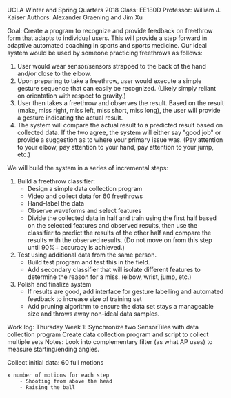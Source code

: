 UCLA Winter and Spring Quarters 2018
Class: EE180D
Professor: William J. Kaiser
Authors: Alexander Graening and Jim Xu

Goal: Create a program to recognize and provide feedback on freethrow form that adapts to individual users. This will provide a step forward in adaptive automated coaching in sports and sports medicine. Our ideal system would be used by someone practicing freethrows as follows:
1. User would wear sensor/sensors strapped to the back of the hand and/or close to the elbow.
2. Upon preparing to take a freethrow, user would execute a simple gesture sequence that can easily be recognized. (Likely simply reliant on orientation with respect to gravity.)
3. User then takes a freethrow and observes the result. Based on the result (make, miss right, miss left, miss short, miss long), the user will provide a gesture indicating the actual result.
4. The system will compare the actual result to a predicted result based on collected data. If the two agree, the system will either say "good job" or provide a suggestion as to where your primary issue was. (Pay attention to your elbow, pay attention to your hand, pay attention to your jump, etc.)

We will build the system in a series of incremental steps:
1. Build a freethrow classifier:
	- Design a simple data collection program
	- Video and collect data for 60 freethrows
	- Hand-label the data
	- Observe waveforms and select features
	- Divide the collected data in half and train using the first half based on the selected features and observed results, then use the classifier to predict the results of the other half and compare the results with the observed results. (Do not move on from this step until 90%+ accuracy is achieved.)
2. Test using additional data from the same person.
	- Build test program and test this in the field.
	- Add secondary classifier that will isolate different features to determine the reason for a miss. (elbow, wrist, jump, etc.)
3. Polish and finalize system
	- If results are good, add interface for gesture labelling and automated feedback to increase size of training set
	- Add pruning algorithm to ensure the data set stays a manageable size and throws away non-ideal data samples.


Work log:
Thursday Week 1:
	Synchronize two SensorTiles with data collection program
	Create data collection program and script to collect multiple sets
Notes: Look into complementary filter (as what AP uses) to measure starting/ending angles.

Collect initial data:
	60 full motions

	x number of motions for each step
		- Shooting from above the head
		- Raising the ball
